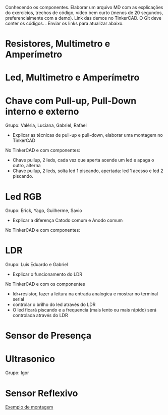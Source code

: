 Conhecendo os componentes. Elaborar um arquivo MD com as explicações do exercícios, trechos de código, vídeo bem curto (menos de 20 segundos, preferencialmente com a demo). Link das demos no TinkerCAD. 
O Git deve conter os códigos. . Enviar os links para atualizar abaixo. 

# Resistores, Multimetro e Amperímetro

# Led, Multimetro e Amperímetro

# Chave com Pull-up, Pull-Down interno e externo
Grupo: Valéria, Luciana, Gabriel, Rafael

* Explicar as técnicas de pull-up e pull-down, elaborar uma montagem no TinkerCAD

No TinkerCAD e com componentes:
* Chave pullup, 2 leds, cada vez que aperta acende um led e apaga o outro, alterna
* Chave pullup, 2 leds, solta led 1 piscando, apertada: led 1 acesso e led 2 piscando.

# Led RGB
Grupo: Erick, Yago, Guilherme, Savio
* Explicar a diferença Catodo comum e Anodo comum

No TinkerCAD e com componentes:


# LDR
Grupo: Luis Eduardo e Gabriel
* Explicar o funcionamento do LDR

No TinkerCAD e com os componentes
* ldr+resistor, fazer a leitura na entrada analogica e mostrar no terminal serial
* controlar o brilho do led através do LDR
* O led ficará piscando e a frequencia (mais lento ou mais rápido) será controlada através do LDR

# Sensor de Presença

# Ultrasonico
Grupo: Igor

# Sensor Reflexivo
[Exemplo de montagem](https://www.arduinoecia.com.br/sensor-optico-reflexivo-tcrt5000-arduino/)



